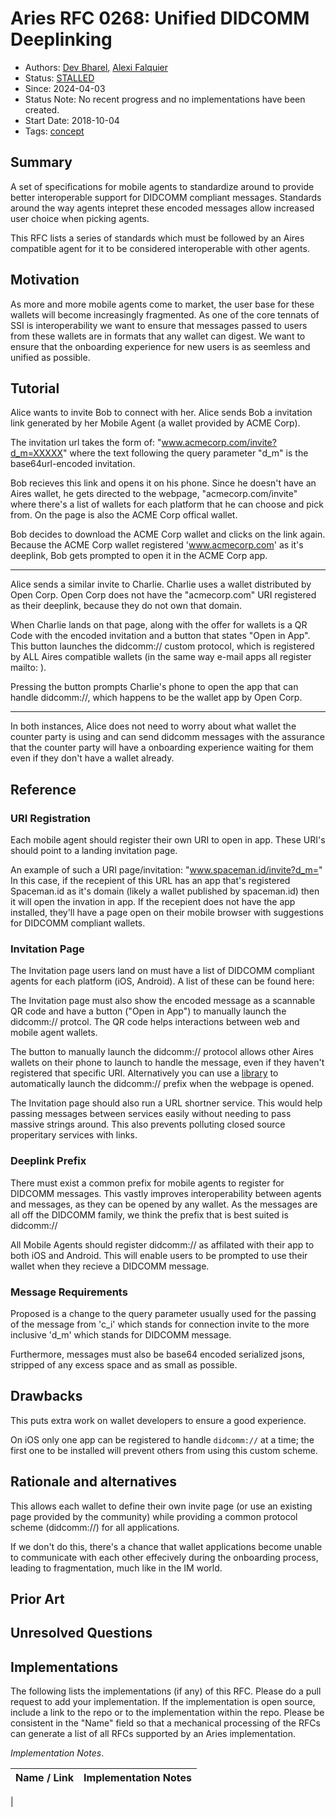 # Aries RFC 0268: Unified DIDCOMM Deeplinking
- Authors: [Dev Bharel](dev@spaceman.id), [Alexi Falquier](alexis@spaceman.id)
- Status: [STALLED](/README.md#stalled)
- Since: 2024-04-03
- Status Note: No recent progress and no implementations have been created.
- Start Date: 2018-10-04
- Tags: [concept](/tags.md#concept)

## Summary

A set of specifications for mobile agents to standardize around to provide better interoperable support for DIDCOMM compliant messages. Standards around the way agents intepret these encoded messages allow increased user choice when picking agents. 

This RFC lists a series of standards which must be followed by an Aires compatible agent for it to be considered interoperable with other agents. 

## Motivation

As more and more mobile agents come to market, the user base for these wallets will become increasingly fragmented. As one of the core tennats of SSI is interoperability we want to ensure that messages passed to users from these wallets are in formats that any wallet can digest. We want to ensure that the onboarding experience for new users is as seemless and unified as possible. 

## Tutorial

Alice wants to invite Bob to connect with her. Alice sends Bob a invitation link generated by her Mobile Agent (a wallet provided by ACME Corp). 

The invitation url takes the form of: "www.acmecorp.com/invite?d_m=XXXXX" where the text following the query parameter "d_m" is the base64url-encoded invitation. 

Bob recieves this link and opens it on his phone. Since he doesn't have an Aires wallet, he gets directed to the webpage, "acmecorp.com/invite" where there's a list of wallets for each platform that he can choose and pick from. On the page is also the ACME Corp offical wallet. 

Bob decides to download the ACME Corp wallet and clicks on the link again. Because the ACME Corp wallet registered 'www.acmecorp.com' as it's deeplink, Bob gets prompted to open it in the ACME Corp app. 

-----

Alice sends a similar invite to Charlie. Charlie uses a wallet distributed by Open Corp. Open Corp does not have the "acmecorp.com" URI registered as their deeplink, because they do not own that domain. 

When Charlie lands on that page, along with the offer for wallets is a QR Code with the encoded invitation and a button that states "Open in App". This button launches the didcomm:// custom protocol, which is registered by ALL Aires compatible wallets (in the same way e-mail apps all register mailto: ).

Pressing the button prompts Charlie's phone to open the app that can handle didcomm://, which happens to be the wallet app by Open Corp. 

------

In both instances, Alice does not need to worry about what wallet the counter party is using and can send didcomm messages with the assurance that the counter party will have a onboarding experience waiting for them even if they don't have a wallet already. 

## Reference
### URI Registration
Each mobile agent should register their own URI to open in app. These URI's should point to a landing invitation page.

An example of such a URI page/invitation: "www.spaceman.id/invite?d_m=" In this case, if the recepient of this URL has an app that's registered Spaceman.id as it's domain (likely a wallet published by spaceman.id) then it will open the invation in app. If the recepient does not have the app installed, they'll have a page open on their mobile browser with suggestions for DIDCOMM compliant wallets. 

### Invitation Page
The Invitation page users land on must have a list of DIDCOMM compliant agents for each platform (iOS, Android). A list of these can be found here:

The Invitation page must also show the encoded message as a scannable QR code and have a button ("Open in App") to manually launch the didcomm:// protcol. 
The QR code helps interactions between web and mobile agent wallets. 

The button to manually launch the didcomm:// protocol allows other Aires wallets on their phone to launch to handle the message, even if they haven't registered that specific URI. Alternatively you can use a [library](https://github.com/ismailhabib/custom-protocol-detection) to automatically launch the didcomm:// prefix when the webpage is opened.

The Invitation page should also run a URL shortner service. This would help passing messages between services easily without needing to pass massive strings around. This also prevents polluting closed source properitary services with links. 

### Deeplink Prefix
There must exist a common prefix for mobile agents to register for DIDCOMM messages. This vastly improves interoperability between agents and messages, as they can be opened by any wallet. As the messages are all off the DIDCOMM family, we think the prefix that is best suited is didcomm:// 

All Mobile Agents should register didcomm:// as affilated with their app to both iOS and Android. This will enable users to be prompted to use their wallet when they 
recieve a DIDCOMM message.

### Message Requirements
Proposed is a change to the query parameter usually used for the passing of the message from 'c_i' which stands for connection invite to the more inclusive 'd_m' which stands for DIDCOMM message. 

Furthermore, messages must also be base64 encoded serialized jsons, stripped of any excess space and as small as possible. 

## Drawbacks

This puts extra work on wallet developers to ensure a good experience. 

On iOS only one app can be registered to handle `didcomm://` at a time; the first one to be installed will prevent others from using this custom scheme.

## Rationale and alternatives

This allows each wallet to define their own invite page (or use an existing page provided by the community) while providing a common protocol scheme (didcomm://) for all applications. 

If we don't do this, there's a chance that wallet applications become unable to communicate with each other effecively during the onboarding process, leading to fragmentation, much like in the IM world. 

## Prior Art

## Unresolved Questions

## Implementations
The following lists the implementations (if any) of this RFC. Please do a pull request to add your implementation. If the implementation is open source, include a link to the repo or to the implementation within the repo. Please be consistent in the "Name" field so that a mechanical processing of the RFCs can generate a list of all RFCs supported by an Aries implementation.

*Implementation Notes*.

Name / Link | Implementation Notes
--- | ---
 | 

